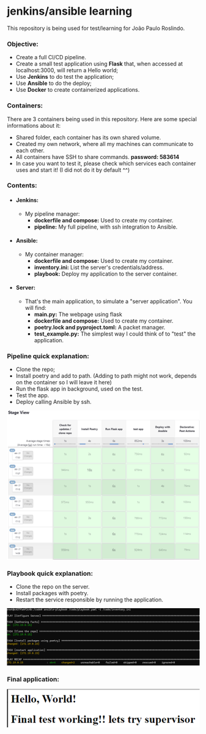 # jenkins/ansible learning

This repository is being used for test/learning for João Paulo Roslindo.

### Objective:
- Create a full CI/CD pipeline.
- Create a small test application using **Flask** that, when accessed at localhost:3000, will return a Hello world;
- Use **Jenkins** to do test the application;
- Use **Ansible** to do the deploy;
- Use **Docker** to create containerized applications.

### Containers:
There are 3 containers being used in this repository. Here are some special informations about it:
- Shared folder, each container has its own shared volume.
- Created my own network, where all my machines can communicate to each other.
- All containers have SSH to share commands. **password: 583614**
- In case you want to test it, please check which services each container uses and start it! (I did not do it by default ^^)

### Contents:

- #### Jenkins:
    - My pipeline manager:
        - **dockerfile and compose:** Used to create my container.
        - **pipeline:** My full pipeline, with ssh integration to Ansible.
- #### Ansible:
    - My container manager:
        - **dockerfile and compose:** Used to create my container.
        - **inventory.ini:** List the server's credentials/address.
        - **playbook:** Deploy my application to the server container.
- #### Server: 
    - That's the main application, to simulate a "server application". You will find:
        - **__main__.py:** The webpage using flask
        - **dockerfile and compose:** Used to create my container.
        - **poetry.lock and pyproject.toml:** A packet manager.
        - **test_example.py:** The simplest way I could think of to "test" the application.

### Pipeline quick explanation:
- Clone the repo;
- Install poetry and add to path. (Adding to path might not work, depends on the container so I will leave it here)
- Run the flask app in background, used on the test.
- Test the app.
- Deploy calling Ansible by ssh.

![alt text](image.png)

### Playbook quick explanation:
- Clone the repo on the server.
- Install packages with poetry.
- Restart the service responsible by running the application.

![alt text](image-1.png)

### Final application:
![alt text](image-2.png)